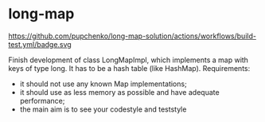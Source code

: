 # long-map

https://github.com/pupchenko/long-map-solution/actions/workflows/build-test.yml/badge.svg

Finish development of class LongMapImpl, which implements a map with keys of type long. It has to be a hash table (like HashMap). Requirements:
* it should not use any known Map implementations; 
* it should use as less memory as possible and have adequate performance;
* the main aim is to see your codestyle and teststyle 
